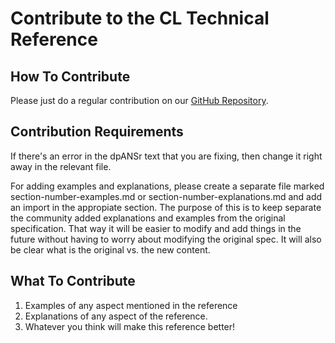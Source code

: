 # Contribute to the CL Technical Reference

## How To Contribute

Please just do a regular contribution on our [GitHub Repository](https://github.com/lisp-docs/cl-language-reference). 

## Contribution Requirements

If there's an error in the dpANSr text that you are fixing, then change it right away in the relevant file.

For adding examples and explanations, please create a separate file marked section-number-examples.md or section-number-explanations.md and add an import in the appropiate section. The purpose of this is to keep separate the community added explanations and examples from the original specification. That way it will be easier to modify and add things in the future without having to worry about modifying the original spec. It will also be clear what is the original vs. the new content.

## What To Contribute

1. Examples of any aspect mentioned in the reference
2. Explanations of any aspect of the reference.
3. Whatever you think will make this reference better!
